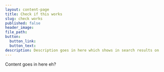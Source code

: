 ```yaml
---
layout: content-page
title: Check if this works
slug: check works
published: false
header_image:
file_path:
button:
  button_link:
  button_text:
description: Description goes in here which shows in search results on site.
---
```


Content goes in here eh?